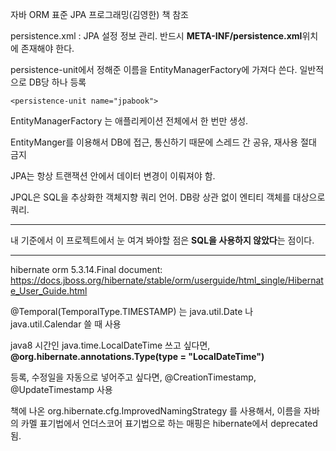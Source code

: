 자바 ORM 표준 JPA 프로그래밍(김영한) 책 참조 

persistence.xml : JPA 설정 정보 관리. 반드시 **META-INF/persistence.xml**위치에 존재해야 한다. 

persistence-unit에서 정해준 이름을 EntityManagerFactory에 가져다 쓴다. 
일반적으로 DB당 하나 등록  

    <persistence-unit name="jpabook">


EntityManagerFactory 는 애플리케이션 전체에서 한 번만 생성.

EntityManger를 이용해서 DB에 접근, 통신하기 때문에 스레드 간 공유, 재사용 절대 금지 

JPA는 항상 트랜잭션 안에서 데이터 변경이 이뤄져야 함.

JPQL은 SQL을 추상화한 객체지향 쿼리 언어. DB랑 상관 없이 엔티티 객체를 대상으로 쿼리.

--- 

내 기준에서 이 프로젝트에서 눈 여겨 봐야할 점은 **SQL을 사용하지 않았다**는 점이다. 


---

hibernate orm 5.3.14.Final document: https://docs.jboss.org/hibernate/stable/orm/userguide/html_single/Hibernate_User_Guide.html

@Temporal(TemporalType.TIMESTAMP) 는 java.util.Date 나 java.util.Calendar 쓸 때 사용

java8 시간인 java.time.LocalDateTime 쓰고 싶다면,  **@org.hibernate.annotations.Type(type = "LocalDateTime")**

등록, 수정일을 자동으로 넣어주고 싶다면, @CreationTimestamp, @UpdateTimestamp 사용

책에 나온 org.hibernate.cfg.ImprovedNamingStrategy 를 사용해서, 이름을 자바의 카멜 표기법에서 언더스코어 표기법으로 하는 매핑은 hibernate에서 deprecated 됨.
